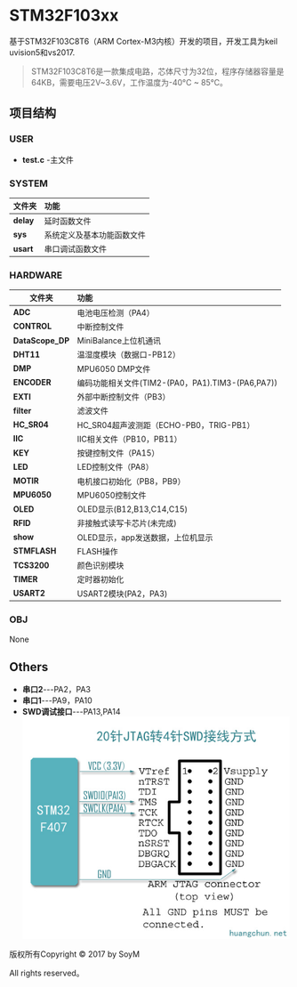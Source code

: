 # STM32F103xx
基于STM32F103C8T6（ARM Cortex-M3内核）开发的项目，开发工具为keil uvision5和vs2017.
>STM32F103C8T6是一款集成电路，芯体尺寸为32位，程序存储器容量是64KB，需要电压2V~3.6V，工作温度为-40°C ~ 85°C。

## 项目结构
### USER
* **test.c** -主文件
### SYSTEM
|文件夹|功能|
|---|:---|
|**delay**|     延时函数文件|
|**sys**|       系统定义及基本功能函数文件|
|**usart**| 串口调试函数文件|
### HARDWARE
文件夹|功能
---|:---
**ADC** | 电池电压检测（PA4）
**CONTROL** | 中断控制文件
**DataScope_DP** | MiniBalance上位机通讯
**DHT11** | 温湿度模块（数据口-PB12）
**DMP** | MPU6050 DMP文件
**ENCODER** | 编码功能相关文件(TIM2-(PA0，PA1).TIM3-(PA6,PA7))
**EXTI** | 外部中断控制文件（PB3）
**filter** | 滤波文件
**HC_SR04** | HC_SR04超声波测距（ECHO-PB0，TRIG-PB1）
**IIC**| IIC相关文件（PB10，PB11）
**KEY**| 按键控制文件（PA15）
**LED**| LED控制文件（PA8）
**MOTIR** | 电机接口初始化（PB8，PB9）
**MPU6050**| MPU6050控制文件
**OLED** | OLED显示(B12,B13,C14,C15)
**RFID** | 非接触式读写卡芯片(未完成)
**show** | OLED显示，app发送数据，上位机显示
**STMFLASH** | FLASH操作
**TCS3200** | 颜色识别模块
**TIMER** | 定时器初始化
**USART2** | USART2模块(PA2，PA3)
### OBJ
None

## Others
* **串口2**---PA2，PA3
* **串口1**---PA9，PA10
* **SWD调试接口**---PA13,PA14
![](img/jtagtoswd.jpg)


版权所有Copyright © 2017 by SoyM

All rights reserved。